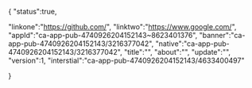 {
"status":true,

"linkone":"https://github.com/",
"linktwo":"https://www.google.com/",
"appId":"ca-app-pub-4740926204152143~8623401376",
"banner":"ca-app-pub-4740926204152143/3216377042",
"native":"ca-app-pub-4740926204152143/3216377042",
"title":"",
"about":"",
"update":"",
"version":1,
"interstial":"ca-app-pub-4740926204152143/4633400497"

}
